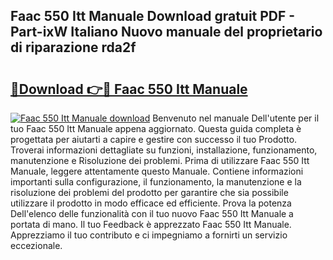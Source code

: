 ## Faac 550 Itt Manuale Download gratuit PDF - Part-ixW Italiano Nuovo manuale del proprietario di riparazione rda2f

# <h2><a href="http://dfcimda.blite.top/?on=Faac+550+Itt+Manuale">🔗Download 👉🔴 Faac 550 Itt Manuale</a></h2>

[![Faac 550 Itt Manuale download](https://i.imgur.com/lujVjoI.png)](http://dfcimda.blite.top/?on=Faac+550+Itt+Manuale)
Benvenuto nel manuale Dell'utente per il tuo Faac 550 Itt Manuale appena aggiornato. Questa guida completa è progettata per aiutarti a capire e gestire con successo il tuo Prodotto. Troverai informazioni dettagliate su funzioni, installazione, funzionamento, manutenzione e Risoluzione dei problemi. Prima di utilizzare Faac 550 Itt Manuale, leggere attentamente questo Manuale. Contiene informazioni importanti sulla configurazione, il funzionamento, la manutenzione e la risoluzione dei problemi del prodotto per garantire che sia possibile utilizzare il prodotto in modo efficace ed efficiente. Prova la potenza Dell'elenco delle funzionalità con il tuo nuovo Faac 550 Itt Manuale a portata di mano. Il tuo Feedback è apprezzato Faac 550 Itt Manuale. Apprezziamo il tuo contributo e ci impegniamo a fornirti un servizio eccezionale.
